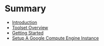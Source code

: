 # Summary

* [Introduction](README.md)
* [Toolset Overview](tool-overview.md)
* [Getting Started](getting-started.md)
* [Setup A Google Compute Engine Instance](setup-a-google-compute-engine-instance.md)

